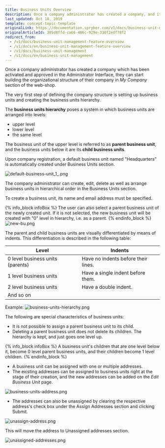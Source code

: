 ```yaml
---
title: Business Units Overview
description: Once a company administrator has created a company, and it has been activated and approved, they can start building the organizational structure.
last_updated: Oct 10, 2019
template: concept-topic-template
originalLink: https://documentation.spryker.com/v1/docs/business-unit-management-feature-overview
originalArticleId: 385d8ffd-ca66-486c-929e-330f2edf78f2
redirect_from:
  - /v1/docs/business-unit-management-feature-overview
  - /v1/docs/en/business-unit-management-feature-overview
  - /v1/docs/business-unit-management
  - /v1/docs/en/business-unit-management
---
```


Once a company administrator has created a company which has been activated and approved in the Administrator Interface, they can start building the organizational structure of their company in _My Company_ section of the web-shop.

The very first step of defining the company structure is setting up business units and creating the business units hierarchy.

The **business units hierarchy** poses a system in which business units are arranged into levels:

* upper level
* lower level
* the same level

The business unit of the upper level is referred to as **parent business unit**, and the business units below it are its **child business units**.

Upon company registration, a default business unit named "Headquarters" is automatically created under Business Units section.

![default-business-unit_1_.png](https://spryker.s3.eu-central-1.amazonaws.com/docs/Features/Company+Account+Management/Business+Unit+Management/Business+Units+Management+Feature+Overview/default-business-unit_1_.png) 

The company administrator can create, edit, delete as well as arrange business units in hierarchical order in the Business Units section.

To create a business unit, its name and email address must be specified.

{% info_block infoBox %}
The user can also select a parent business unit of the newly created unit. If it is not selected, the new business unit will be created with "0" level in hierarchy, i.e. as a parent.
{% endinfo_block %}
![new-bu.png](https://spryker.s3.eu-central-1.amazonaws.com/docs/Features/Company+Account+Management/Business+Unit+Management/Business+Units+Management+Feature+Overview/new-bu.png) 

The parent and child business units are visually differentiated by means of indents. This differentiation is described in the following table:

| Level | Indents |
| --- | --- |
| 0 level business units (parents) | Have no indents before their lines. |
| 1 level business units | Have a single indent before them. |
| 2 level business units | Have a double indent. |
| And so on |

Example:
![business-units-hierarchy.png](https://spryker.s3.eu-central-1.amazonaws.com/docs/Features/Company+Account+Management/Business+Unit+Management/Business+Units+Management+Feature+Overview/business-units-hierarchy.png) 

The following are special characteristics of business units:

* It is not possible to assign a parent business unit to its child.
* Deleting a parent business unit does not delete its children. The hierarchy is kept, and just goes one level up.

{% info_block infoBox %}
A business unit's children that are one level below it, become 0 level parent business units, and their children become 1 level children.
{% endinfo_block %}

* A business unit can be assigned with one or multiple addresses.
* The existing addresses can be assigned to business units right at the stage of their creation, and the new addresses can be added on the _Edit Business Unit_ page.

![business-units-address.png](https://spryker.s3.eu-central-1.amazonaws.com/docs/Features/Company+Account+Management/Business+Unit+Management/Business+Units+Management+Feature+Overview/business-units-address.png) 

*  The addresses can also be unassigned by clearing the respective address's check box under the Assign Addresses section and clicking Submit.

![unassign-address.png](https://spryker.s3.eu-central-1.amazonaws.com/docs/Features/Company+Account+Management/Business+Unit+Management/Business+Units+Management+Feature+Overview/unassign-address.png) 

This will move the address to Unassigned addresses section.

![unassigned-addresses.png](https://spryker.s3.eu-central-1.amazonaws.com/docs/Features/Company+Account+Management/Business+Unit+Management/Business+Units+Management+Feature+Overview/unassigned-addresses.png) 

<!-- _Last review date: Feb 11, 2018_ by Helen Kravchenko -->


